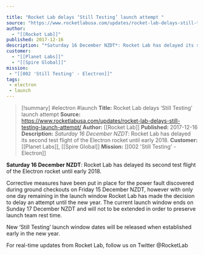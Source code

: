 ```yaml
---

title: "Rocket Lab delays ‘Still Testing’ launch attempt "
source: "https://www.rocketlabusa.com/updates/rocket-lab-delays-still-testing-launch-attempt/"
author:
  - "[[Rocket Lab]]"
published: 2017-12-16
description: "*Saturday 16 December NZDT*: Rocket Lab has delayed its second test flight of the Electron rocket until early 2018."
customer:
  - "[[Planet Labs]]"
  - "[[Spire Global]]"
mission:
 - "[[002 'Still Testing' - Electron]]"
tags:
 - electron
 - launch
---
```

>[!summary]
#electron #launch
**Title:** Rocket Lab delays ‘Still Testing’ launch attempt 
**Source:** https://www.rocketlabusa.com/updates/rocket-lab-delays-still-testing-launch-attempt/
**Author:** [[Rocket Lab]]
**Published:** 2017-12-16
**Description:** *Saturday 16 December NZDT*: Rocket Lab has delayed its second test flight of the Electron rocket until early 2018.
**Customer:** [[Planet Labs]], [[Spire Global]]
**Mission:** [[002 'Still Testing' - Electron]]

**Saturday 16 December NZDT**: Rocket Lab has delayed its second test flight of the Electron rocket until early 2018. 

Corrective measures have been put in place for the power fault discovered during ground checkouts on Friday 15 December NZDT, however with only one day remaining in the launch window Rocket Lab has made the decision to delay an attempt until the new year. The current launch window ends on Sunday 17 December NZDT and will not to be extended in order to preserve launch team rest time. 

New ‘Still Testing’ launch window dates will be released when established early in the new year. 

For real-time updates from Rocket Lab, follow us on Twitter @RocketLab